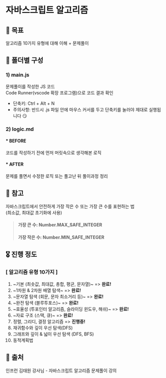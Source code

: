 # 자바스크립트 알고리즘

## 🧿 목표
알고리즘 10가지 유형에 대해 이해 + 문제풀이

## 🎯 폴더별 구성
### 1) main.js
문제풀이를 작성한 JS 코드 <BR/>
Code Runner(vscode 확장 프로그램)으로 코드 결과 확인
* 단축키: Ctrl + Alt + N
* 주의사항: 반드시 .js 파일 안에 마우스 커서를 두고 단축키를 눌러야 제대로 실행됩니다 😏

### 2) logic.md
#### * BEFORE <br/>
코드를 작성하기 전에 먼저 머릿속으로 생각해본 로직

#### * AFTER  <br/>
문제를 풀면서 수정한 로직 또는 풀고난 뒤 풀이과정 정리

## 🥝 참고
자바스크립트에서 안전하게 가장 작은 수 또는 가장 큰 수를 표현하는 법 <BR/>
(최소값, 최대값 초기화에 사용)
> #### 가장 큰 수: **Number.MAX_SAFE_INTEGER** 
> #### 가장 작은 수: **Number.MIN_SAFE_INTEGER**


## 🎖 진행 정도
### [ 알고리즘 유형 10가지 ]

1. ~기본 (최솟값, 최대값, 총합, 평균, 문자열)~ => **완료!**
2. ~1차원 & 2차원 배열 탐색~ => **완료!**
3. ~문자열 탐색 (회문, 문자 최소거리 등)~ => **완료!**
4. ~완전 탐색 (블루투포스)~ => **완료!**
5. ~효율성 (투포인터 알고리즘, 슬라이딩 윈도우,  해쉬)~ => **완료!**
6. ~자료 구조 (스택, 큐)~ => **완료!**
7. 정렬, 그리디, 결정 알고리즘 => **진행중!**
8. 재귀함수와 깊이 우선 탐색(DFS)
9. 그래프와 깊이 & 넓이 우선 탐색 (DFS, BFS)
10. 동적계획법


## 📗 출처
인프런 김태원 강사님 - 자바스크립트 알고리즘 문제풀이 강의
